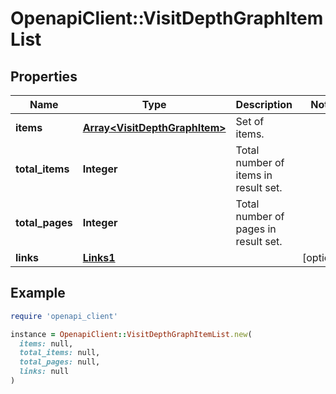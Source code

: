 # OpenapiClient::VisitDepthGraphItemList

## Properties

| Name | Type | Description | Notes |
| ---- | ---- | ----------- | ----- |
| **items** | [**Array&lt;VisitDepthGraphItem&gt;**](VisitDepthGraphItem.md) | Set of items. |  |
| **total_items** | **Integer** | Total number of items in result set. |  |
| **total_pages** | **Integer** | Total number of pages in result set. |  |
| **links** | [**Links1**](Links1.md) |  | [optional] |

## Example

```ruby
require 'openapi_client'

instance = OpenapiClient::VisitDepthGraphItemList.new(
  items: null,
  total_items: null,
  total_pages: null,
  links: null
)
```

